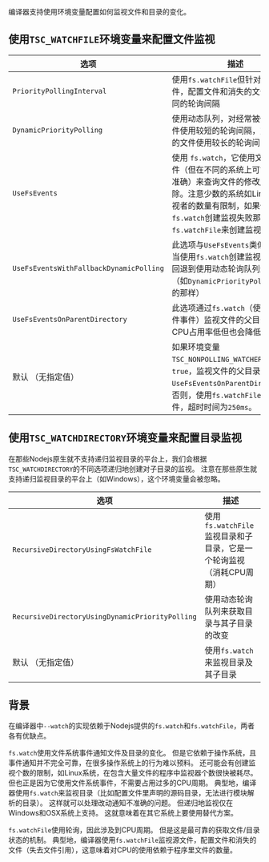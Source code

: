 编译器支持使用环境变量配置如何监视文件和目录的变化。

## 使用`TSC_WATCHFILE`环境变量来配置文件监视

选项                                           | 描述
-----------------------------------------------|----------------------------------------------------------------------
`PriorityPollingInterval`                      | 使用`fs.watchFile`但针对源码文件，配置文件和消失的文件使用不同的轮询间隔
`DynamicPriorityPolling`                       | 使用动态队列，对经常被修改的文件使用较短的轮询间隔，对未修改的文件使用较长的轮询间隔
`UseFsEvents`                                  | 使用 `fs.watch`，它使用文件系统事件（但在不同的系统上可能不一定准确）来查询文件的修改/创建/删除。注意少数的系统如Linux，对监视者的数量有限制，如果使用`fs.watch`创建监视失败那么将通过`fs.watchFile`来创建监视
`UseFsEventsWithFallbackDynamicPolling`        | 此选项与`UseFsEvents`类似，只不过当使用`fs.watch`创建监视失败后，回退到使用动态轮询队列进行监视（如`DynamicPriorityPolling`介绍的那样）
`UseFsEventsOnParentDirectory`                 | 此选项通过`fs.watch`（使用系统文件事件）监视文件的父目录，因此CPU占用率低但也会降低精度
默认 （无指定值）                               | 如果环境变量`TSC_NONPOLLING_WATCHER`设置为`true`，监视文件的父目录（如同`UseFsEventsOnParentDirectory`）。否则，使用`fs.watchFile`监视文件，超时时间为`250ms`。

## 使用`TSC_WATCHDIRECTORY`环境变量来配置目录监视

在那些Nodejs原生就不支持递归监视目录的平台上，我们会根据`TSC_WATCHDIRECTORY`的不同选项递归地创建对子目录的监视。 注意在那些原生就支持递归监视目录的平台上（如Windows），这个环境变量会被忽略。

选项                                           | 描述
-----------------------------------------------|----------------------------------------------------------------------
`RecursiveDirectoryUsingFsWatchFile`           | 使用`fs.watchFile`监视目录和子目录，它是一个轮询监视（消耗CPU周期）
`RecursiveDirectoryUsingDynamicPriorityPolling`| 使用动态轮询队列来获取目录与其子目录的改变
默认 （无指定值）                               | 使用`fs.watch`来监视目录及其子目录

## 背景

在编译器中`--watch`的实现依赖于Nodejs提供的`fs.watch`和`fs.watchFile`，两者各有优缺点。

`fs.watch`使用文件系统事件通知文件及目录的变化。
但是它依赖于操作系统，且事件通知并不完全可靠，在很多操作系统上的行为难以预料。
还可能会有创建监视个数的限制，如Linux系统，在包含大量文件的程序中监视器个数很快被耗尽。
但也正是因为它使用文件系统事件，不需要占用过多的CPU周期。
典型地，编译器使用`fs.watch`来监视目录（比如配置文件里声明的源码目录，无法进行模块解析的目录）。
这样就可以处理改动通知不准确的问题。
但递归地监视仅在Windows和OSX系统上支持。
这就意味着在其它系统上要使用替代方案。

`fs.watchFile`使用轮询，因此涉及到CPU周期。
但是这是最可靠的获取文件/目录状态的机制。
典型地，编译器使用`fs.watchFile`监视源文件，配置文件和消失的文件（失去文件引用），这意味着对CPU的使用依赖于程序里文件的数量。
